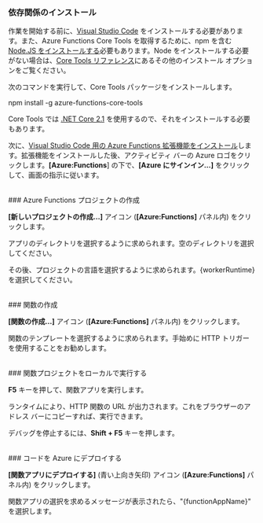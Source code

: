 ### 依存関係のインストール

作業を開始する前に、<a href="https://go.microsoft.com/fwlink/?linkid=2016593" target="_blank">Visual Studio Code</a> をインストールする必要があります。また、Azure Functions Core Tools を取得するために、npm を含む <a href="https://go.microsoft.com/fwlink/?linkid=2016195" target="_blank">Node.JS をインストールする</a>必要もあります。Node をインストールする必要がない場合は、<a href="https://go.microsoft.com/fwlink/?linkid=2016192" target="_blank">Core Tools リファレンス</a>にあるその他のインストール オプションをご覧ください。

次のコマンドを実行して、Core Tools パッケージをインストールします。

<MarkdownHighlighter>npm install -g azure-functions-core-tools</MarkdownHighlighter>

Core Tools では <a href="https://go.microsoft.com/fwlink/?linkid=2016373" target="_blank">.NET Core 2.1</a> を使用するので、それをインストールする必要もあります。

次に、<a href="https://go.microsoft.com/fwlink/?linkid=2016800" target="_blank">Visual Studio Code 用の Azure Functions 拡張機能をインストール</a>します。拡張機能をインストールした後、アクティビティ バーの Azure ロゴをクリックします。**\[Azure:Functions**] の下で、**\[Azure にサインイン...]** をクリックして、画面の指示に従います。

<br/>
### Azure Functions プロジェクトの作成

**\[新しいプロジェクトの作成…]** アイコン (**\[Azure:Functions]** パネル内) をクリックします。

アプリのディレクトリを選択するように求められます。空のディレクトリを選択してください。

その後、プロジェクトの言語を選択するように求められます。{workerRuntime} を選択してください。

<br/>
### 関数の作成

**\[関数の作成…]** アイコン (**\[Azure:Functions]** パネル内) をクリックします。

関数のテンプレートを選択するように求められます。手始めに HTTP トリガーを使用することをお勧めします。

<br/>
### 関数プロジェクトをローカルで実行する

**F5** キーを押して、関数アプリを実行します。

ランタイムにより、HTTP 関数の URL が出力されます。これをブラウザーのアドレス バーにコピーすれば、実行できます。

デバッグを停止するには、**Shift + F5** キーを押します。

<br/>
### コードを Azure にデプロイする

**\[関数アプリにデプロイする]** (青い上向き矢印) アイコン (**\[Azure:Functions]** パネル内) をクリックします。

関数アプリの選択を求めるメッセージが表示されたら、"{functionAppName}" を選択します。
